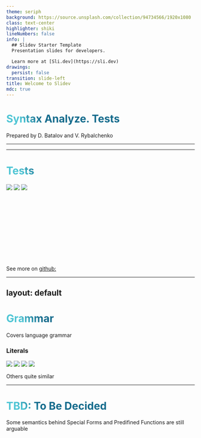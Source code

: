 ```yaml
---
theme: seriph
background: https://source.unsplash.com/collection/94734566/1920x1080
class: text-center
highlighter: shiki
lineNumbers: false
info: |
  ## Slidev Starter Template
  Presentation slides for developers.

  Learn more at [Sli.dev](https://sli.dev)
drawings:
  persist: false
transition: slide-left
title: Welcome to Slidev
mdc: true
---
```


# Syntax Analyze. Tests

Prepared by D. Batalov and V. Rybalchenko


<!--
The last comment block of each slide will be treated as slide notes. It will be visible and editable in Presenter Mode along with the slide. [Read more in the docs](https://sli.dev/guide/syntax.html#notes)
-->

---
---

# Tests

<p/>

<img
  class="absolute left-10 w-70 opacity-100"
  src="https://github.com/Legolass322/f-language-project/blob/main/reports/2/slidev/img/grammar.png?raw=true"
/>
<img
  class="absolute left-90 w-70 opacity-100"
  src="https://github.com/Legolass322/f-language-project/blob/main/reports/2/slidev/img/special_forms.png?raw=true"
/>
<img
  class="absolute left-170 w-70 opacity-100"
  src="https://github.com/Legolass322/f-language-project/blob/main/reports/2/slidev/img/predifined_functions.png?raw=true"
/>

<br>
<br>
<br>
<br>
<br>
<br>
<br>
<br>
<br>
<br>

See more on [github: ](https://github.com/legolass322/f-language-project)

<!--
You can have `style` tag in markdown to override the style for the current page.
Learn more: https://sli.dev/guide/syntax#embedded-styles
-->

<style>
h1 {
  background-color: #2B90B6;
  background-image: linear-gradient(45deg, #4EC5D4 10%, #146b8c 20%);
  background-size: 100%;
  -webkit-background-clip: text;
  -moz-background-clip: text;
  -webkit-text-fill-color: transparent;
  -moz-text-fill-color: transparent;
}
</style>

<!--
Here is another comment.
-->

---
layout: default
---

# Grammar

Covers language grammar

### Literals

<img
  class="absolute left-10 w-50 opacity-100"
  src="https://github.com/Legolass322/f-language-project/blob/main/reports/2/slidev/img/grammar_digits.png?raw=true"
/>
<img
  class="absolute left-70 w-50 opacity-100"
  src="https://github.com/Legolass322/f-language-project/blob/main/reports/2/slidev/img/grammar_numbers.png?raw=true"
/>
<img
  class="absolute left-130 w-50 opacity-100"
  src="https://github.com/Legolass322/f-language-project/blob/main/reports/2/slidev/img/grammar_reals.png?raw=true"
/>
<img
  class="absolute left-190 w-50 opacity-100"
  src="https://github.com/Legolass322/f-language-project/blob/main/reports/2/slidev/img/grammar_others.png?raw=true"
/>

<p
  class="absolute right-10 bottom-10 opacity-100"
>
  Others quite similar
</p>

---

# TBD: To Be Decided

Some semantics behind Special Forms and Predifined Functions are still arguable